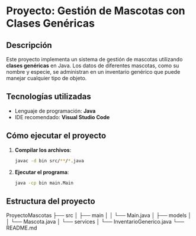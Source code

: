 # Proyecto: Gestión de Mascotas con Clases Genéricas

## Descripción

Este proyecto implementa un sistema de gestión de mascotas utilizando **clases genéricas** en Java. Los datos de diferentes mascotas, como su nombre y especie, se administran en un inventario genérico que puede manejar cualquier tipo de objeto.

## Tecnologías utilizadas
- Lenguaje de programación: **Java**
- IDE recomendado: **Visual Studio Code**

## Cómo ejecutar el proyecto
1. **Compilar los archivos**:
   ```bash
   javac -d bin src/**/*.java
   ```
2. **Ejecutar el programa**:
   ```bash
   java -cp bin main.Main
   ```

## Estructura del proyecto
ProyectoMascotas
├── src
│   ├── main
│   │   └── Main.java
│   ├── models
│   │   └── Mascota.java
│   └── services
│       └── InventarioGenerico.java
└── README.md
